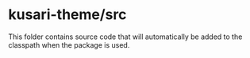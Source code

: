 # kusari-theme/src

This folder contains source code that will automatically be added to the classpath when
the package is used.

